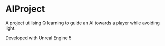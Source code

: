# AIProject

A project utilising Q learning to guide an AI towards a player while avoiding light.

Developed with Unreal Engine 5
